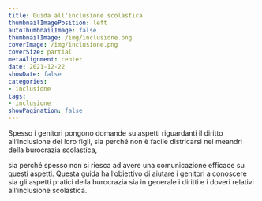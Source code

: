 ```yaml
---
title: Guida all'inclusione scolastica
thumbnailImagePosition: left
autoThumbnailImage: false
thumbnailImage: /img/inclusione.png
coverImage: /img/inclusione.png
coverSize: partial
metaAlignment: center
date: 2021-12-22
showDate: false
categories:
- inclusione
tags:
- inclusione
showPagination: false
---
```


Spesso i genitori pongono domande su aspetti riguardanti il diritto all’inclusione dei loro figli, sia perché non è facile districarsi nei meandri della burocrazia scolastica, 

<!--more-->
sia perché spesso non si riesca ad avere una comunicazione efficace su questi aspetti. Questa guida ha l’obiettivo di aiutare i genitori a conoscere sia gli aspetti pratici della burocrazia sia in generale i diritti e i doveri relativi all’inclusione scolastica.
